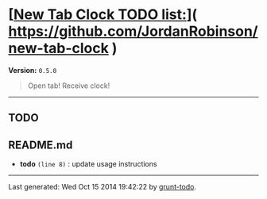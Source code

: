 # [[New Tab Clock TODO list:](https://github.com/JordanRobinson/new-tab-clock)]( https://github.com/JordanRobinson/new-tab-clock )

**Version:** `0.5.0`

> Open tab! Receive clock!

* * *

## TODO

## README.md

-  **todo** `(line 8)` : update usage instructions


* * *

Last generated: Wed Oct 15 2014 19:42:22 by [grunt-todo](https://github.com/leny/grunt-todo).
